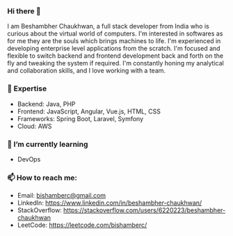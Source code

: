 ### Hi there 👋
I am Beshambher Chaukhwan, a full stack developer from India who is curious about the virtual world of computers. I'm interested in softwares as for me they are the souls which brings machines to life. I'm experienced in developing enterprise level applications from the scratch. I'm focused and flexible to switch backend and frontend development back and forth on the fly and tweaking the system if required. I'm constantly honing my analytical and collaboration skills, and I love working with a team.


### 🔭 Expertise

- Backend: Java, PHP
- Frontend: JavaScript, Angular, Vue.js, HTML, CSS
- Frameworks: Spring Boot, Laravel, Symfony
- Cloud: AWS
    

### 🌱 I’m currently learning 

- DevOps
    
### 📫 How to reach me: 

- Email: bishamberc@gmail.com
- LinkedIn: https://www.linkedin.com/in/beshambher-chaukhwan/
- StackOverflow: https://stackoverflow.com/users/6220223/beshambher-chaukhwan 
- LeetCode: https://leetcode.com/bishamberc/

<!---
beshambher/beshambher is a ✨ special ✨ repository because its `README.md` (this file) appears on your GitHub profile.
You can click the Preview link to take a look at your changes.
--->
